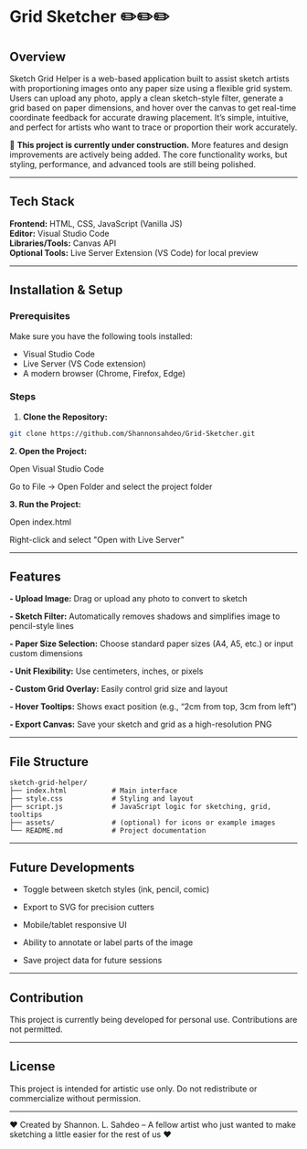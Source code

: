 # Grid Sketcher ✏️✏️✏️

## Overview  

Sketch Grid Helper is a web-based application built to assist sketch artists with proportioning images onto any paper size using a flexible grid system. Users can upload any photo, apply a clean sketch-style filter, generate a grid based on paper dimensions, and hover over the canvas to get real-time coordinate feedback for accurate drawing placement. It’s simple, intuitive, and perfect for artists who want to trace or proportion their work accurately.

🚧 **This project is currently under construction.** More features and design improvements are actively being added. The core functionality works, but styling, performance, and advanced tools are still being polished.

---

## Tech Stack  

**Frontend:** HTML, CSS, JavaScript (Vanilla JS)  
**Editor:** Visual Studio Code  
**Libraries/Tools:** Canvas API  
**Optional Tools:** Live Server Extension (VS Code) for local preview

---

## Installation & Setup

### Prerequisites  
Make sure you have the following tools installed:
- Visual Studio Code  
- Live Server (VS Code extension)  
- A modern browser (Chrome, Firefox, Edge)



### Steps
1. **Clone the Repository:**
```bash
git clone https://github.com/Shannonsahdeo/Grid-Sketcher.git
```

**2. Open the Project:**

Open Visual Studio Code

Go to File → Open Folder and select the project folder

**3. Run the Project:**

Open index.html

Right-click and select "Open with Live Server"

---

## Features

**- Upload Image:** Drag or upload any photo to convert to sketch

**- Sketch Filter:** Automatically removes shadows and simplifies image to pencil-style lines

**- Paper Size Selection:** Choose standard paper sizes (A4, A5, etc.) or input custom dimensions

**- Unit Flexibility:** Use centimeters, inches, or pixels

**- Custom Grid Overlay:** Easily control grid size and layout

**- Hover Tooltips:** Shows exact position (e.g., “2cm from top, 3cm from left”)

**- Export Canvas:** Save your sketch and grid as a high-resolution PNG

---

## File Structure
```
sketch-grid-helper/
├── index.html           # Main interface
├── style.css            # Styling and layout
├── script.js            # JavaScript logic for sketching, grid, tooltips
├── assets/              # (optional) for icons or example images
└── README.md            # Project documentation
```
---

## Future Developments

- Toggle between sketch styles (ink, pencil, comic)

- Export to SVG for precision cutters

- Mobile/tablet responsive UI

- Ability to annotate or label parts of the image

- Save project data for future sessions

---

## Contribution

This project is currently being developed for personal use. Contributions are not permitted. 

---

## License

This project is intended for artistic use only. Do not redistribute or commercialize without permission.

---

❤️ Created by Shannon. L. Sahdeo – A fellow artist who just wanted to make sketching a little easier for the rest of us ❤️ 
